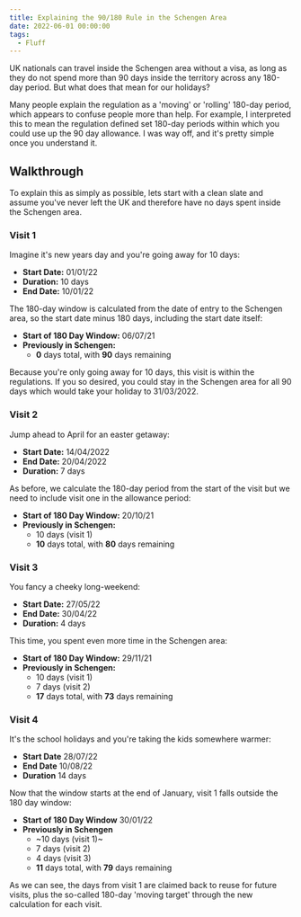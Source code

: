 ```yaml
---
title: Explaining the 90/180 Rule in the Schengen Area
date: 2022-06-01 00:00:00
tags:
  - Fluff
---
```


UK nationals can travel inside the Schengen area without a visa, as long as they
do not spend more than 90 days inside the territory across any 180-day period.
But what does that mean for our holidays?

<!-- more -->

Many people explain the regulation as a 'moving' or 'rolling' 180-day period,
which appears to confuse people more than help. For example, I interpreted this
to mean the regulation defined set 180-day periods within which you could use up
the 90 day allowance. I was way off, and it's pretty simple once you understand
it.

## Walkthrough

To explain this as simply as possible, lets start with a clean slate and assume
you've never left the UK and therefore have no days spent inside the Schengen
area.

### Visit 1

Imagine it's new years day and you're going away for 10 days:

- **Start Date:** 01/01/22
- **Duration:** 10 days
- **End Date:** 10/01/22

The 180-day window is calculated from the date of entry to the Schengen area, so
the start date minus 180 days, including the start date itself:

- **Start of 180 Day Window:** 06/07/21
- **Previously in Schengen:**
  - **0** days total, with **90** days remaining

Because you're only going away for 10 days, this visit is within the
regulations. If you so desired, you could stay in the Schengen area for all 90
days which would take your holiday to 31/03/2022.

### Visit 2

Jump ahead to April for an easter getaway:

- **Start Date:** 14/04/2022
- **End Date:** 20/04/2022
- **Duration:** 7 days

As before, we calculate the 180-day period from the start of the visit but we
need to include visit one in the allowance period:

- **Start of 180 Day Window:** 20/10/21
- **Previously in Schengen:**
  - 10 days (visit 1)
  - **10** days total, with **80** days remaining

### Visit 3

You fancy a cheeky long-weekend:

- **Start Date:** 27/05/22
- **End Date:** 30/04/22
- **Duration:** 4 days

This time, you spent even more time in the Schengen area:

- **Start of 180 Day Window:** 29/11/21
- **Previously in Schengen:**
  - 10 days (visit 1)
  - 7 days (visit 2)
  - **17** days total, with **73** days remaining

### Visit 4

It's the school holidays and you're taking the kids somewhere warmer:

- **Start Date** 28/07/22
- **End Date** 10/08/22
- **Duration** 14 days

Now that the window starts at the end of January, visit 1 falls outside the 180
day window:

- **Start of 180 Day Window** 30/01/22
- **Previously in Schengen**
  - ~10 days (visit 1)~
  - 7 days (visit 2)
  - 4 days (visit 3)
  - **11** days total, with **79** days remaining

As we can see, the days from visit 1 are claimed back to reuse for future
visits, plus the so-called 180-day 'moving target' through the new calculation
for each visit.
